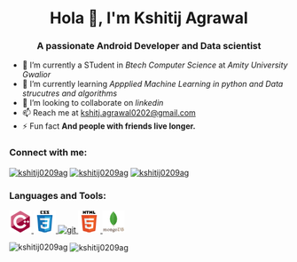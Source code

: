 <h1 align="center">Hola 👋, I'm Kshitij Agrawal</h1>
<h3 align="center">A passionate Android Developer and Data scientist </h3>


- 🔭 I’m currently a STudent in *Btech Computer Science* at *Amity University Gwalior*
- 🌱 I’m currently learning *Appplied Machine Learning in python and Data strucutres and algorithms*
- 👯 I’m looking to collaborate on *linkedin*
-  📫 Reach me at kshitj.agrawal0202@gmail.com
- ⚡ Fun fact ****And people with friends live longer.****


<h3 align="left">Connect with me:</h3>
<p align="left">
<a href="https://discord.com/channels/@me"target="blank"><img align="center" src="https://raw.githubusercontent.com/rahuldkjain/github-profile-readme-generator/master/src/images/Discord-Logo.png" alt="kshitij0209ag" height="" width="50" /></a>
<a href="https://www.facebook.com/kshitij.agrawal.129"target="blank"><img align="center" src="https://raw.githubusercontent.com/rahuldkjain/github-profile-readme-generator/master/src/images/icons/Social/facebook.svg" alt="kshitij0209ag" height="30" width="40" /></a> 
<a href="https://www.linkedin.com/in/kshitij-agrawal-3a557814b/" target="blank"><img align="center" src="https://raw.githubusercontent.com/rahuldkjain/github-profile-readme-generator/master/src/images/icons/Social/linked-in-alt.svg" alt="kshitij0209ag" height="30" width="40" /></a>
</p>

<h3 align="left">Languages and Tools:</h3>
<p align="left"> <a href="https://www.w3schools.com/cpp/" target="_blank"> <img src="https://raw.githubusercontent.com/devicons/devicon/master/icons/cplusplus/cplusplus-original.svg" alt="cplusplus" width="40" height="40"/> </a> <a href="https://www.w3schools.com/css/" target="_blank"> <img src="https://raw.githubusercontent.com/devicons/devicon/master/icons/css3/css3-original-wordmark.svg" alt="css3" width="40" height="40"/> </a> <a href="https://git-scm.com/" target="_blank"> <img src="https://www.vectorlogo.zone/logos/git-scm/git-scm-icon.svg" alt="git" width="40" height="40"/> </a> <a href="https://www.w3.org/html/" target="_blank"> <img src="https://raw.githubusercontent.com/devicons/devicon/master/icons/html5/html5-original-wordmark.svg" alt="html5" width="40" height="40"/> </a> <a href="https://www.mongodb.com/" target="_blank"> <img src="https://raw.githubusercontent.com/devicons/devicon/master/icons/mongodb/mongodb-original-wordmark.svg" alt="mongodb" width="40" height="40"/> </a> </p>

<p><img align="left" src="https://github-readme-stats.vercel.app/api/top-langs?username=kshitij0209ag&show_icons=true&locale=en&layout=compact" alt="kshitij0209ag" /></p>

<p>&nbsp;<img align="center" src="https://github-readme-stats.vercel.app/api?username=kshitij0209ag&show_icons=true&locale=en" alt="kshitij0209ag" /></p>

